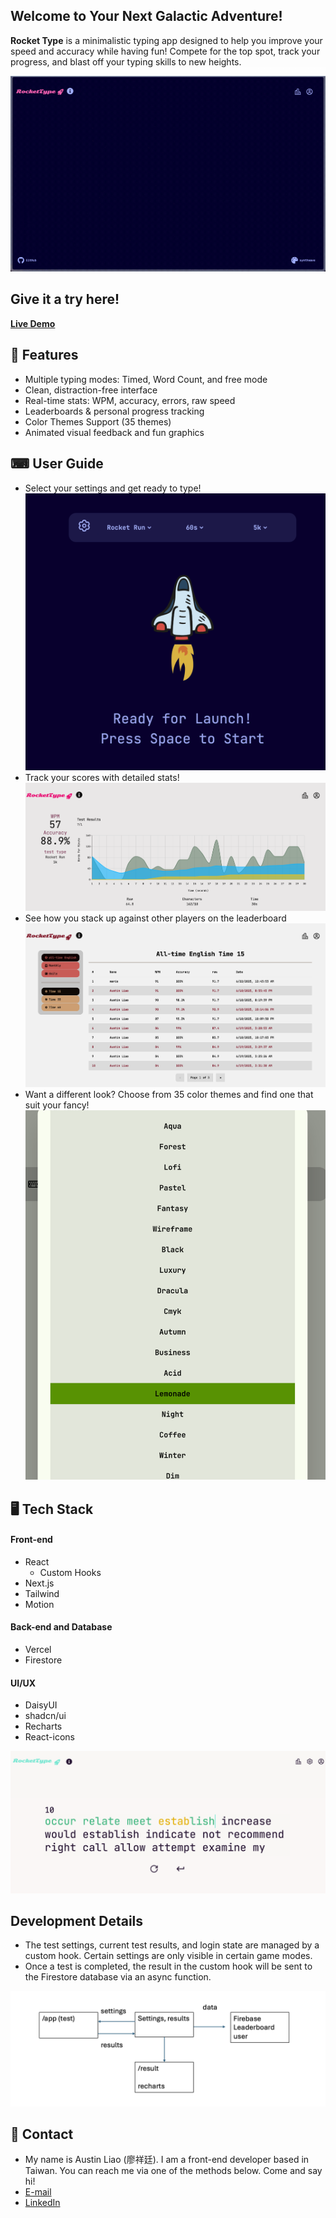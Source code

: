 ## Welcome to Your Next Galactic Adventure!


**Rocket Type** is a minimalistic typing app designed to help you improve your speed and accuracy while having fun! Compete for the top spot, track your progress, and blast off your typing skills to new heights.
![alt text](homepage.gif)

## Give it a try here!
**[Live Demo](https://celestial-scribes.vercel.app)**

## 🚩 Features

- Multiple typing modes: Timed, Word Count, and free mode
- Clean, distraction-free interface
- Real-time stats: WPM, accuracy, errors, raw speed
- Leaderboards & personal progress tracking
- Color Themes Support (35 themes)
- Animated visual feedback and fun graphics


## ⌨ User Guide
- Select your settings and get ready to type! <br>
![alt text](<Screenshot 2025-06-20 at 22.29.58.png>)
- Track your scores with detailed stats!
![alt text](<Screenshot 2025-07-01 at 13.41.46.png>)
- See how you stack up against other players on the leaderboard
![alt text](image-2.png)
- Want a different look? Choose from 35 color themes and find one that suit your fancy!
![alt text](image-3.png)

## 🖥️ Tech Stack

#### Front-end
- React
    - Custom Hooks
- Next.js
- Tailwind
- Motion


#### Back-end and Database
- Vercel
- Firestore


#### UI/UX
- DaisyUI
- shadcn/ui
- Recharts
- React-icons


![alt text](image.png)

## Development Details

- The test settings, current test results, and login state are managed by a custom hook. Certain settings are only visible in certain game modes. 
- Once a test is completed, the result in the custom hook will be sent to the Firestore database via an async function.

![alt text](image-4.png)

## 📧 Contact
- My name is Austin Liao (廖祥廷). I am a front-end developer based in Taiwan. You can reach me via one of the methods below. Come and say hi!
- [E-mail](austin.ht.liao@gmail.com)
- [LinkedIn](https://www.linkedin.com/in/hsiang-ting-liao/)
